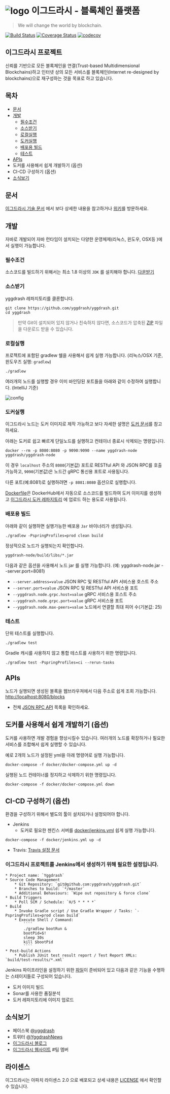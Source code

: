 # ![logo](docs/images/ygg-logo-green.png) 이그드라시 - 블록체인 플랫폼

> We will change the world by blockchain.

[![Build Status](https://travis-ci.org/yggdrash/yggdrash.svg?branch=develop)](https://travis-ci.org/yggdrash/yggdrash)
[![Coverage Status](https://coveralls.io/repos/github/yggdrash/yggdrash/badge.svg?branch=develop)](https://coveralls.io/github/yggdrash/yggdrash?branch=develop)
[![codecov](https://codecov.io/gh/yggdrash/yggdrash/branch/develop/graph/badge.svg)](https://codecov.io/gh/yggdrash/yggdrash)

## 이그드라시 프로젝트

신뢰를 기반으로 모든 블록체인을 연결(Trust-based Multidimensional Blockchains)하고 인터넷 상의 모든 서비스를 블록체인(Internet re-designed by blockchains)으로 재구성하는 것을 목표로 하고 있습니다. 

## 목차

* [문서](#문서)
* [개발](#개발)
    * [필수조건](#필수조건)
    * [소스받기](#소스받기)
    * [로컬실행](#로컬실행)
    * [도커실행](#도커실행)
    * [배포용 빌드](#배포용-빌드)
    * [테스트](#테스트)
* [APIs](#apis)
* 도커를 사용해서 쉽게 개발하기 (옵션)
* CI-CD 구성하기 (옵션)
* [소식보기](#소식보기)


## 문서
[이그드라시 기술 문서](docs) 에서 보다 상세한 내용을 참고하거나 [위키](https://github.com/yggdrash/yggdrash/wiki)를 방문하세요.

## 개발
자바로 개발되어 자바 런타임이 설치되는 다양한 운영체제(리눅스, 윈도우, OSX등 )에서 실행이 가능합니다.

### 필수조건

소스코드를 빌드하기 위해서는 최소 1.8 이상의 `JDK` 를 설치해야 합니다. [다운받기](http://www.oracle.com/technetwork/java/javase/overview/index.html)

### 소스받기

yggdrash 레파지토리를 클론합니다.

```
git clone https://github.com/yggdrash/yggdrash.git
cd yggdrash
```
> 만약 Git이 설치되어 있지 않거나 친숙하지 않다면, 소스코드가 압축된 [ZIP](https://github.com/yggdrash/yggdrash/archive/master.zip) 파일을 다운로드 받을 수 있습니다.

### 로컬실행

프로젝트에 포함된 gradlew 쉘을 사용해서 쉽게 실행 가능합니다. (리눅스/OSX 기준, 윈도우즈 실행: `gradlew`)
```
./gradlew
```
여러개의 노드를 실행할 경우 이미 바인딩된 포트들을 아래와 같이 수정하여 실행합니다. (IntelliJ 기준)

![config](docs/images/intellij-run-config.png)

### 도커실행 
이그드라시 노드는 도커 이미지로 제작 가능하고 보다 자세한 설명은 [도커 문서](docker)를 참고하세요.

아래는 도커로 쉽고 빠르게 단일노드를 실행하고 컨테이너 종료시 삭제되는 명령입니다.

```
docker --rm -p 8080:8080 -p 9090:9090 --name yggdrash-node yggdrash/yggdrash-node
```

이 경우 `localhost` 주소의 `8080`(기본값) 포트로 RESTful API 와 JSON RPC를 호출 가능하고, `9090`(기본값)은 노드간 gRPC 통신용 포트로 사용됩니다.

다른 포트(예:8081)로 실행하려면 `-p 8081:8080` 옵션으로 실행합니다.

[Dockerfile](Dockerfile)은 DockerHub에서 자동으로 소스코드를 빌드하여 도커 이미지를 생성하고 [이그드라시 도커 레파지토리](https://hub.docker.com/r/yggdrash/yggdrash-node/) 에 업로드 하는 용도로 사용됩니다.

### 배포용 빌드

아래와 같이 실행하면 실행가능한 배포용 `Jar` 바이너리가 생성됩니다.
```
./gradlew -PspringProfiles=prod clean build
```

정상적으로 노드가 실행되는지 확인합니다.
```
yggdrash-node/build/libs/*.jar
```

다음과 같은 옵션을 사용해서 노드 jar 를 실행 가능합니다. (예: yggdrash-node.jar --server.port=8081) 

- `--server.address=value` JSON RPC 및 RESTful API 서비스용 호스트 주소
- `--server.port=value` JSON RPC 및 RESTful API 서비스용 포트
- `--yggdrash.node.grpc.host=value` gRPC 서비스용 호스트 주소
- `--yggdrash.node.grpc.port=value` gRPC 서비스용 포트
- `--yggdrash.node.max-peers=value` 노드에서 연결할 최대 피어 수(기본값: 25)

### 테스트
단위 테스트를 실행합니다.
```
./gradlew test
```
Gradle 캐시를 사용하지 않고 통합 테스트를 사용하기 위한 명령입니다.
```
./gradlew test -PspringProfiles=ci --rerun-tasks
```


## APIs

노드가 실행되면 생성된 블록을 웹브라우져에서 다음 주소로 쉽게 조회 가능합니다. [http://localhost:8080/blocks](http://localhost:8080/blocks)

- 전체 [JSON RPC API](docs/api/jsonrpc-api.md) 목록을 확인하세요.


## 도커를 사용해서 쉽게 개발하기 (옵션)

도커를 사용하면 개발 경험을 향상시킬수 있습니다. 여러개의 노드를 확장하거나 필요한 서비스를 조합해서 쉽게 실행할 수 있습니다.

예로 2개의 노드가 설정된 yml을 아래 명령어로 실행 가능합니다.
```
docker-compose -f docker/docker-compose.yml up -d
```

실행된 노드 컨테이너를 정지하고 삭제하기 위한 명령입니다.
```
docker-compose -f docker/docker-compose.yml down
```


## CI-CD 구성하기 (옵션)

환경을 구성하기 위해서 별도의 툴이 설치되거나 설정되어야 합니다.

 - Jenkins
   - 도커로 필요한 젠킨스 서버를 [docker/jenkins.yml](docker/jenkins.yml) 쉽게 실행 가능합니다.

```
docker-compose -f docker/jenkins.yml up -d
```
 - Travis: [Travis 설정 문서](https://docs.travis-ci.com/user/getting-started/)

### 이그드라시 프로젝트를 Jenkins에서 생성하기 위해 필요한 설정입니다.
```
* Project name: `Yggdrash`
* Source Code Management
    * Git Repository: `git@github.com:yggdrash/yggdrash.git`
    * Branches to build: `*/master`
    * Additional Behaviours: `Wipe out repository & force clone`
* Build Triggers
    * Poll SCM / Schedule: `H/5 * * * *`
* Build
    * Invoke Gradle script / Use Gradle Wrapper / Tasks: `-PspringProfiles=prod clean build`
    * Execute Shell / Command:
        ````
        ./gradlew bootRun &
        bootPid=$!
        sleep 30s
        kill $bootPid
        ````
* Post-build Actions
    * Publish JUnit test result report / Test Report XMLs: `build/test-results/*.xml`
```
Jenkins 파이프라인을 설정하기 위한 [파일](Jenkinsfile)이 준비되어 있고 다음과 같은 기능을 수행하는 스테이지들로 구성되어 있습니다.

- 도커 이미지 빌드
- Sonar를 사용한 품질분석
- 도커 레파지토리에 이미지 업로드


## 소식보기
 - 페이스북 [@yggdrash](https://www.facebook.com/yggdrash)
 - 트위터 [@YggdrashNews](https://twitter.com/YggdrashNews)
 - [이그드라시 블로그](http://blog.naver.com/yggdrash)
 - [이그드라시 웹사이트](https://yggdrash.io/#team) #팀 멤버


## 라이센스
이그드라시는 아파치 라이센스 2.0 으로 배포되고 상세 내용은 [LICENSE](LICENSE) 에서 확인할 수 있습니다.
